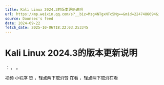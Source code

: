 ```yaml
---
title: Kali Linux 2024.3的版本更新说明
url: https://mp.weixin.qq.com/s?__biz=Mzg4NTgxNTc5Mg==&mid=2247486694&idx=1&sn=c7accfcc080e1fa7ab9437b26b495c0f
source: Doonsec's feed
date: 2024-09-22
fetch_date: 2025-10-06T18:22:03.253345
---
```


# Kali Linux 2024.3的版本更新说明

：
，
。

视频
小程序
赞
，轻点两下取消赞
在看
，轻点两下取消在看